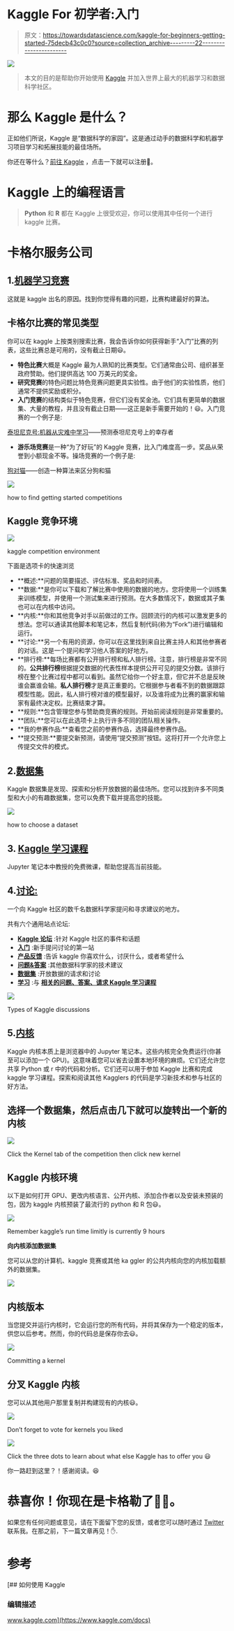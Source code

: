 # Kaggle For 初学者:入门

> 原文：<https://towardsdatascience.com/kaggle-for-beginners-getting-started-75decb43c0c0?source=collection_archive---------22----------------------->

![](img/8e9901dcfeeeb07880b34c2e5497b31c.png)

> 本文的目的是帮助你开始使用 [Kaggle](https://www.kaggle.com/) 并加入世界上最大的机器学习和数据科学社区。

# 那么 Kaggle 是什么？

正如他们所说，Kaggle 是“数据科学的家园”。这是通过动手的数据科学和机器学习项目学习和拓展技能的最佳场所。

你还在等什么？[前往 Kaggle](https://www.kaggle.com/) ，点击一下就可以注册🏃。

# Kaggle 上的编程语言

> **Python** 和 **R** 都在 Kaggle 上很受欢迎，你可以使用其中任何一个进行 kaggle 比赛。

# 卡格尔服务公司

## 1.[机器学习竞赛](https://www.kaggle.com/competitions)

这就是 kaggle 出名的原因。找到你觉得有趣的问题，比赛构建最好的算法。

## 卡格尔比赛的常见类型

你可以在 kaggle 上按类别搜索比赛，我会告诉你如何获得新手“入门”比赛的列表，这些比赛总是可用的，没有截止日期😃。

*   **特色比赛**大概是 Kaggle 最为人熟知的比赛类型。它们通常由公司、组织甚至政府赞助。他们提供高达 100 万美元的奖金。
*   **研究竞赛**的特色问题比特色竞赛问题更具实验性。由于他们的实验性质，他们通常不提供奖励或积分。
*   **入门竞赛**的结构类似于特色竞赛，但它们没有奖金池。它们具有更简单的数据集、大量的教程，并且没有截止日期——这正是新手需要开始的！😃。入门竞赛的一个例子是:

[泰坦尼克号:机器从灾难中学习](https://www.kaggle.com/c/titanic)——预测泰坦尼克号上的幸存者

*   **游乐场竞赛**是一种“为了好玩”的 Kaggle 竞赛，比入门难度高一步。奖品从荣誉到小额现金不等。操场竞赛的一个例子是:

[狗对猫](https://www.kaggle.com/c/dogs-vs-cats)——创造一种算法来区分狗和猫

![](img/9b5c38a8e515a3b1c4cd15e9b07524c2.png)

how to find getting started competitions

## Kaggle 竞争环境

![](img/f61d1a018d74d941ad2d46f47a86ba83.png)

kaggle competition environment

下面是选项卡的快速浏览

*   **概述:**问题的简要描述、评估标准、奖品和时间表。
*   **数据:**是你可以下载和了解比赛中使用的数据的地方。您将使用一个训练集来训练模型，并使用一个测试集来进行预测。在大多数情况下，数据或其子集也可以在内核中访问。
*   **内核:**你和其他竞争对手以前做过的工作。回顾流行的内核可以激发更多的想法。您可以通读其他脚本和笔记本，然后复制代码(称为“Fork”)进行编辑和运行。
*   **讨论:**另一个有用的资源，你可以在这里找到来自比赛主持人和其他参赛者的对话。这是一个提问和学习他人答案的好地方。
*   **排行榜:**每场比赛都有公开排行榜和私人排行榜。注意，排行榜是非常不同的。**公共排行榜**根据提交数据的代表性样本提供公开可见的提交分数。该排行榜在整个比赛过程中都可以看到。虽然它给你一个好主意，但它并不总是反映谁会赢谁会输。**私人排行榜**才是真正重要的。它根据参与者看不到的数据跟踪模型性能。因此，私人排行榜对谁的模型最好，以及谁将成为比赛的赢家和输家有最终决定权。比赛结束才算。
*   **规则:**包含管理您参与赞助商竞赛的规则。开始前阅读规则是非常重要的。
*   **团队:**您可以在此选项卡上执行许多不同的团队相关操作。
*   **我的参赛作品:**查看您之前的参赛作品，选择最终参赛作品。
*   **提交预测:**要提交新预测，请使用“提交预测”按钮。这将打开一个允许您上传提交文件的模式。

## 2.[数据集](https://www.kaggle.com/datasets)

Kaggle 数据集是发现、探索和分析开放数据的最佳场所。您可以找到许多不同类型和大小的有趣数据集，您可以免费下载并提高您的技能。

![](img/5df3323b17c1d2528288f72e33588a5b.png)

how to choose a dataset

## 3. [Kaggle 学习课程](https://www.kaggle.com/learn)

Jupyter 笔记本中教授的免费微课，帮助您提高当前技能。

## 4.[讨论:](https://www.kaggle.com/discussion)

一个向 Kaggle 社区的数千名数据科学家提问和寻求建议的地方。

共有六个通用站点论坛:

*   [**Kaggle 论坛**](https://www.kaggle.com/general) :针对 Kaggle 社区的事件和话题
*   [**入门**](https://www.kaggle.com/getting-started) :新手提问讨论的第一站
*   [**产品反馈**](https://www.kaggle.com/product-feedback) :告诉 kaggle 你喜欢什么，讨厌什么，或者希望什么
*   [**问题&答案**](https://www.kaggle.com/questions-and-answers) :其他数据科学家的技术建议
*   [**数据集**](https://www.kaggle.com/data) :开放数据的请求和讨论
*   [**学习**](https://www.kaggle.com/learn-forum) :与 [**相关的问题、答案、请求 Kaggle 学习课程**](https://www.kaggle.com/learn)

![](img/dc479ed9c099c37dfdd0fbbd35f4481e.png)

Types of Kaggle discussions

## 5.[内核](https://www.kaggle.com/kernels)

Kaggle 内核本质上是浏览器中的 Jupyter 笔记本。这些内核完全免费运行(你甚至可以添加一个 GPU)。这意味着您可以省去设置本地环境的麻烦。它们还允许您共享 Python 或 r 中的代码和分析。它们还可以用于参加 Kaggle 比赛和完成 kaggle 学习课程。探索和阅读其他 Kagglers 的代码是学习新技术和参与社区的好方法。

## 选择一个数据集，然后点击几下就可以旋转出一个新的内核

![](img/b1eb3db69bd155bd94d5746d6f9143fd.png)

Click the Kernel tab of the competition then click new kernel

## Kaggle 内核环境

以下是如何打开 GPU、更改内核语言、公开内核、添加合作者以及安装未预装的包，因为 kaggle 内核预装了最流行的 python 和 R 包😃。

![](img/6c5400061767064b06f61a10f8c6aec4.png)

Remember kaggle’s run time limitly is currently 9 hours

**向内核添加数据集**

您可以从您的计算机、kaggle 竞赛或其他 ka ggler 的公共内核向您的内核加载额外的数据集。

![](img/88a483ae7b9193f9c67860966d34965c.png)

## 内核版本

当您提交并运行内核时，它会运行您的所有代码，并将其保存为一个稳定的版本，供您以后参考。然而，你的代码总是保存你去😃。

![](img/34db643f66432ab6a7ea75625ce5b819.png)

Committing a kernel

## 分叉 Kaggle 内核

您可以从其他用户那里复制并构建现有的内核😃。

![](img/75aa11bed9b642d48db7216821d64e5e.png)

Don’t forget to vote for kernels you liked

![](img/22c4ef0b2669433525d155151e986d4c.png)

Click the three dots to learn about what else Kaggle has to offer you 😃

你一路赶到这里？！感谢阅读。😆

# 恭喜你！你现在是卡格勒了👏🎉。

如果您有任何问题或意见，请在下面留下您的反馈，或者您可以随时通过 [Twitter](https://twitter.com/munniomer) 联系我。在那之前，下一篇文章再见！✋.

# 参考

 [## 如何使用 Kaggle

### 编辑描述

www.kaggle.com](https://www.kaggle.com/docs)